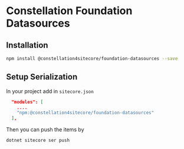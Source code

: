 # Constellation Foundation Datasources

## Installation

```bash
npm install @constellation4sitecore/foundation-datasources --save
```

## Setup Serialization

In your project add in `sitecore.json`

```json
  "modules": [
    ....
    "npm:@constellation4sitecore/foundation-datasources"
  ],
```

Then you can push the items by

```bash
dotnet sitecore ser push
```

